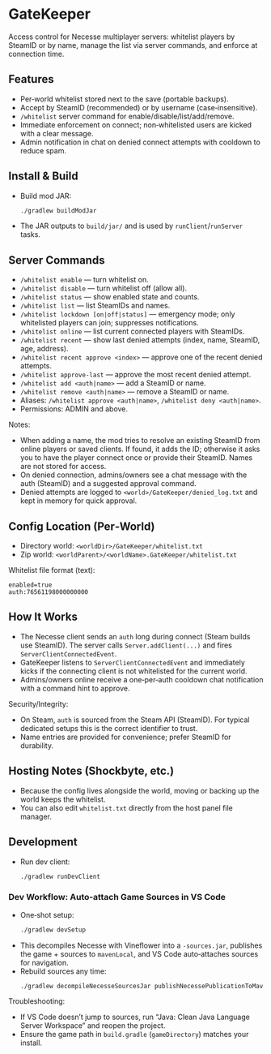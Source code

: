 # GateKeeper

Access control for Necesse multiplayer servers: whitelist players by SteamID or by name, manage the list via server commands, and enforce at connection time.

## Features
- Per‑world whitelist stored next to the save (portable backups).
- Accept by SteamID (recommended) or by username (case‑insensitive).
- `/whitelist` server command for enable/disable/list/add/remove.
- Immediate enforcement on connect; non‑whitelisted users are kicked with a clear message.
- Admin notification in chat on denied connect attempts with cooldown to reduce spam.

## Install & Build
- Build mod JAR:
  ```bash
  ./gradlew buildModJar
  ```
- The JAR outputs to `build/jar/` and is used by `runClient`/`runServer` tasks.

## Server Commands
- `/whitelist enable` — turn whitelist on.
- `/whitelist disable` — turn whitelist off (allow all).
- `/whitelist status` — show enabled state and counts.
- `/whitelist list` — list SteamIDs and names.
- `/whitelist lockdown [on|off|status]` — emergency mode; only whitelisted players can join; suppresses notifications.
- `/whitelist online` — list current connected players with SteamIDs.
- `/whitelist recent` — show last denied attempts (index, name, SteamID, age, address).
- `/whitelist recent approve <index>` — approve one of the recent denied attempts.
- `/whitelist approve-last` — approve the most recent denied attempt.
- `/whitelist add <auth|name>` — add a SteamID or name.
- `/whitelist remove <auth|name>` — remove a SteamID or name.
- Aliases: `/whitelist approve <auth|name>`, `/whitelist deny <auth|name>`.
- Permissions: ADMIN and above.

Notes:
- When adding a name, the mod tries to resolve an existing SteamID from online players or saved clients. If found, it adds the ID; otherwise it asks you to have the player connect once or provide their SteamID. Names are not stored for access.
- On denied connection, admins/owners see a chat message with the auth (SteamID) and a suggested approval command.
- Denied attempts are logged to `<world>/GateKeeper/denied_log.txt` and kept in memory for quick approval.

## Config Location (Per‑World)
- Directory world: `<worldDir>/GateKeeper/whitelist.txt`
- Zip world: `<worldParent>/<worldName>.GateKeeper/whitelist.txt`

Whitelist file format (text):
```
enabled=true
auth:76561198000000000
```

## How It Works
- The Necesse client sends an `auth` long during connect (Steam builds use SteamID). The server calls `Server.addClient(...)` and fires `ServerClientConnectedEvent`.
- GateKeeper listens to `ServerClientConnectedEvent` and immediately kicks if the connecting client is not whitelisted for the current world.
- Admins/owners online receive a one‑per‑auth cooldown chat notification with a command hint to approve.

Security/Integrity:
- On Steam, `auth` is sourced from the Steam API (SteamID). For typical dedicated setups this is the correct identifier to trust.
- Name entries are provided for convenience; prefer SteamID for durability.

## Hosting Notes (Shockbyte, etc.)
- Because the config lives alongside the world, moving or backing up the world keeps the whitelist.
- You can also edit `whitelist.txt` directly from the host panel file manager.

## Development
- Run dev client:
  ```bash
  ./gradlew runDevClient
  ```

### Dev Workflow: Auto‑attach Game Sources in VS Code
- One‑shot setup:
  ```bash
  ./gradlew devSetup
  ```
- This decompiles Necesse with Vineflower into a `-sources.jar`, publishes the game + sources to `mavenLocal`, and VS Code auto‑attaches sources for navigation.
- Rebuild sources any time:
  ```bash
  ./gradlew decompileNecesseSourcesJar publishNecessePublicationToMavenLocal
  ```

Troubleshooting:
- If VS Code doesn’t jump to sources, run “Java: Clean Java Language Server Workspace” and reopen the project.
- Ensure the game path in `build.gradle` (`gameDirectory`) matches your install.
